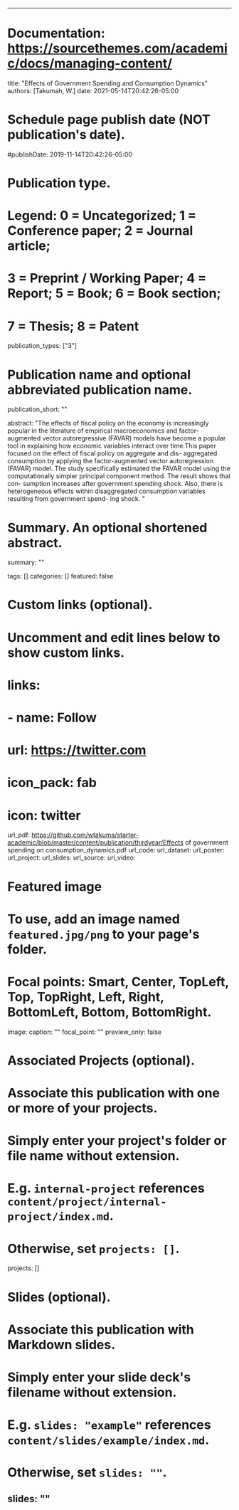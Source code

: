 

---
# Documentation: https://sourcethemes.com/academic/docs/managing-content/

title: "Effects of Government Spending and Consumption Dynamics"
authors: [Takumah, W.]
date: 2021-05-14T20:42:26-05:00

# Schedule page publish date (NOT publication's date).
#publishDate: 2019-11-14T20:42:26-05:00

# Publication type.
# Legend: 0 = Uncategorized; 1 = Conference paper; 2 = Journal article;
# 3 = Preprint / Working Paper; 4 = Report; 5 = Book; 6 = Book section;
# 7 = Thesis; 8 = Patent
publication_types: ["3"]

# Publication name and optional abbreviated publication name.


publication_short: ""

abstract: "The effects of fiscal policy on the economy is increasingly popular in the literature
of empirical macroeconomics and factor-augmented vector autoregressive (FAVAR)
models have become a popular tool in explaining how economic variables interact
over time.This paper focused on the effect of fiscal policy on aggregate and dis-
aggregated consumption by applying the factor-augmented vector autoregression
(FAVAR) model. The study specifically estimated the FAVAR model using the
computationally simpler principal component method. The result shows that con-
sumption increases after government spending shock. Also, there is heterogeneous
effects within disaggregated consumption variables resulting from government spend-
ing shock.
"

# Summary. An optional shortened abstract.
summary: ""

tags: []
categories: []
featured: false

# Custom links (optional).
#   Uncomment and edit lines below to show custom links.
# links:
# - name: Follow
#   url: https://twitter.com
#   icon_pack: fab
#   icon: twitter

url_pdf: https://github.com/wtakuma/starter-academic/blob/master/content/publication/thirdyear/Effects of government spending on consumption_dynamics.pdf
url_code:
url_dataset:
url_poster:
url_project:
url_slides:
url_source:
url_video:

# Featured image
# To use, add an image named `featured.jpg/png` to your page's folder. 
# Focal points: Smart, Center, TopLeft, Top, TopRight, Left, Right, BottomLeft, Bottom, BottomRight.
image:
  caption: ""
  focal_point: ""
  preview_only: false

# Associated Projects (optional).
#   Associate this publication with one or more of your projects.
#   Simply enter your project's folder or file name without extension.
#   E.g. `internal-project` references `content/project/internal-project/index.md`.
#   Otherwise, set `projects: []`.
projects: []

# Slides (optional).
#   Associate this publication with Markdown slides.
#   Simply enter your slide deck's filename without extension.
#   E.g. `slides: "example"` references `content/slides/example/index.md`.
#   Otherwise, set `slides: ""`.
slides: ""
---
